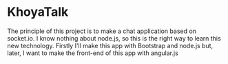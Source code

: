 # KhoyaTalk
The principle of this project is to make a chat application based on socket.io.
I know nothing about node.js, so this is the right way to learn this new technology.
Firstly I'll make this app with Bootstrap and node.js but, later, I want to make the front-end of this app with angular.js